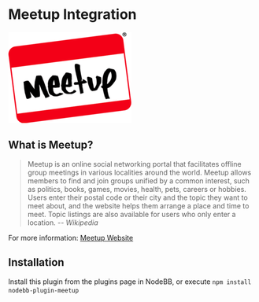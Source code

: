 # Meetup Integration

![Meetup.com](static/images/meetup.png)

## What is Meetup?

> Meetup is an online social networking portal that facilitates offline group meetings in various localities around the world. Meetup allows members to find and join groups unified by a common interest, such as politics, books, games, movies, health, pets, careers or hobbies. Users enter their postal code or their city and the topic they want to meet about, and the website helps them arrange a place and time to meet. Topic listings are also available for users who only enter a location. *-- Wikipedia*

For more information: [Meetup Website](http://www.meetup.com/)

## Installation

Install this plugin from the plugins page in NodeBB, or execute `npm install nodebb-plugin-meetup`
